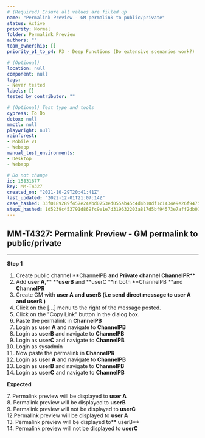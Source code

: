 ```yaml
---
# (Required) Ensure all values are filled up
name: "Permalink Preview - GM permalink to public/private"
status: Active
priority: Normal
folder: Permalink Preview
authors: ""
team_ownership: []
priority_p1_to_p4: P3 - Deep Functions (Do extensive scenarios work?)

# (Optional)
location: null
component: null
tags: 
- Never tested
labels: []
tested_by_contributor: ""

# (Optional) Test type and tools
cypress: To Do
detox: null
mmctl: null
playwright: null
rainforest: 
- Mobile v1
- Webapp
manual_test_environments: 
- Desktop
- Webapp

# Do not change
id: 15831677
key: MM-T4327
created_on: "2021-10-29T20:41:41Z"
last_updated: "2022-12-01T21:07:14Z"
case_hashed: 33f0189289f457e24ebd0753ed055ab45c4d4b10df1c1434e9e26f9475e470516c154f8c582e7734b089d02f93556296
steps_hashed: 1d5239c453791d869fc9e1e7d319632203a817d5bf94573e7aff2db018a0eeaf6bf1e3b08e54ead6fdeb0b73b87ee07e
---
```


<!-- (Auto-generated) Based on frontmatter's "key" and "name" -->

## MM-T4327: Permalink Preview - GM permalink to public/private

---

**Step 1**

1. Create public channel \*\*ChannelPB **and** **Private channel **ChannelPR****\*\*
2. Add **user A,**\*\* \*\***userB** and \*\*userC \*\*in both \*\*ChannelPB \*\*and **ChannelPR**
3. Create GM with **user A **and**** ****userB** **(i.e send direct message to **user A **and****** ****userB** )****
4. Click on the \[...] menu to the right of the message posted.
5. Click on the "Copy Link" button in the dialog box.
6. Paste the permalink in **ChannelPB**
7. Login as **user A** and navigate to **ChannelPB**
8. Login as **userB** and navigate to **ChannelPB**
9. Login as **userC** and navigate to **ChannelPB**
10. Login as sysadmin
11. Now paste the permalink in **ChannelPR**
12. Login as **user A** and navigate to **ChannelPB**
13. Login as **userB** and navigate to **ChannelPB**
14. Login as **userC** and navigate to **ChannelPB**

**Expected**

7\. Permalink preview will be displayed to **user A**\
8\. Permalink preview will be displayed to **userB**\
9\. Permalink preview will not be displayed to **userC**\
12.Permalink preview will be displayed to **user A**\
13\. Permalink preview will be displayed to\*\* userB\*\*\
14\. Permalink preview will not be displayed to **userC**
